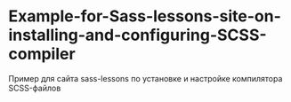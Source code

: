 # Example-for-Sass-lessons-site-on-installing-and-configuring-SCSS-compiler
Пример для сайта sass-lessons по установке и настройке компилятора SCSS-файлов

